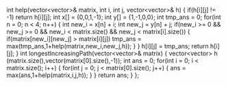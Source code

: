 int help(vector<vector<int>>& matrix, int i, int j, vector<vector<int>>& h)
{
if(h[i][j] != -1) return h[i][j];
int x[] = {0,0,1,-1};
int y[] = {1,-1,0,0};
int tmp_ans = 0;
for(int n = 0; n < 4; n++)
{
int new_i = x[n] + i;
int new_j = y[n] + j;
if(new_i >= 0 && new_j >= 0 && new_i < matrix.size() && new_j < matrix[i].size())
{
if(matrix[new_i][new_j] > matrix[i][j])
tmp_ans = max(tmp_ans,1+help(matrix,new_i,new_j,h));
}
}
h[i][j] = tmp_ans;
return h[i][j];
}
int longestIncreasingPath(vector<vector<int>>& matrix) {
vector<vector<int>> h (matrix.size(),vector<int>(matrix[0].size(),-1));
int ans = 0;
for(int i = 0; i < matrix.size(); i++)
{
for(int j = 0; j < matrix[0].size(); j++)
{
ans = max(ans,1+help(matrix,i,j,h));
}
}
return ans;
}
};